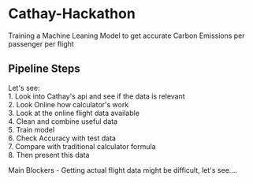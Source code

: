 # Cathay-Hackathon
Training a Machine Leaning Model to get accurate Carbon Emissions per passenger per flight

## Pipeline Steps
Let's see: <br>
    1. Look into Cathay's api and see if the data is relevant <br> 
    2. Look Online how calculator's work <br> 
    3. Look at the online flight data available <br> 
    4. Clean and combine useful data <br> 
    5. Train model <br> 
    6. Check Accuracy with test data <br> 
    7. Compare with traditional calculator formula <br> 
    8. Then present this data <br>  
    
Main Blockers - Getting actual flight data might be difficult, let's see....